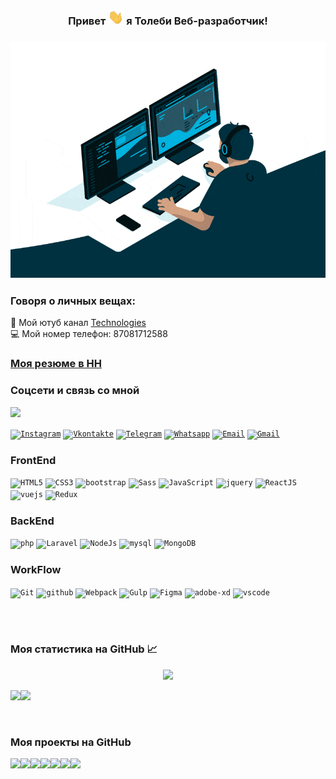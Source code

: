 <h3 align="center" style> Привет <img src="https://github.com/tolebijaksybai/tolebijaksybai/blob/master/Hi.gif" width="25px">  я Толеби Веб-разработчик!
</h3>

<h3 align="center"><img src="https://github.com/tolebijaksybai/tolebijaksybai/blob/master/code.gif" alt="Coder GIF" max-height="250"></h3>

<h3 align="left">Говоря о личных вещах:</h3>
💬 Мой ютуб канал <a href="https://youtube.com/channel/UCz4nRdwTRV9m9PWV48k9Ptw">Technologies</a>  <br/>
💻 Мой номер телефон: 87081712588<br/>


<h3 align="left"><a href="https://hh.kz/resume/4eb4ca7bff084331fd0039ed1f446869516e66#key-skills">Моя резюме в HH</a></h3>

<h3 align="left">Соцсети и связь со мной</h3>

![](https://visitor-badge.glitch.me/badge?page_id=tolebijaksybai.tolebijaksybai)


<code><a href="https://www.instagram.com/tolebijaksybai_/?hl=ru" title="Instagram" target="_blank"><img alt="Instagram" width="50px" height="50px" src="https://cdn.worldvectorlogo.com/logos/instagram-2-1.svg" /></a></code>
<code><a href="https://vk.com/tolebi2017" target="_blank"><img alt="Vkontakte"  title="Vkontakte" width="50px" height="50px" src="https://cdn.worldvectorlogo.com/logos/vk-1.svg" /></a></code>
<code><a href="https://t.me/tolebi2020" target="_blank"><img alt="Telegram"  title="Telegram" width="50px" height="50px" src="https://cdn.worldvectorlogo.com/logos/telegram.svg" /></a></code>
<code><a href="https://wa.me/77081712588?text=Я%20заинтересован%20вашего%20навыки"  target="_blank"><img title="Whatsapp" alt="Whatsapp" width="50px" height="50px" src="https://cdn.worldvectorlogo.com/logos/whatsapp-icon.svg" /></a></code>
<code><a href="mailto:ztolebi@mail.ru" target="_blank"><img alt="Email"  title="Email" width="50px" height="50px" src="https://cdn.worldvectorlogo.com/logos/mail-ios.svg" /></a></code>
<code><a href="mailto:tolebizaksybaj@gmail.com" target="_blank"><img alt="Gmail"  title="Gmail" width="50px" height="50px" src="https://cdn.worldvectorlogo.com/logos/gmail-icon-2.svg" /></a></code>

<h3 align="left">FrontEnd</h3>

<code><img title="HTML5" alt="HTML5" width="50px" height="50px" src="https://image.flaticon.com/icons/svg/226/226269.svg" /></code>
<code><img title="CSS3" alt="CSS3" width="50px" height="50px" src="https://image.flaticon.com/icons/svg/732/732190.svg" /></code>
<code><img title="Bootstrap" alt="bootstrap" width="50px" height="50px" src="https://cdn.worldvectorlogo.com/logos/bootstrap-5-1.svg"/></code>
<code><img title="Sass" alt="Sass" width="50px" height="50px" src="https://cdn.worldvectorlogo.com/logos/sass-1.svg" /></code>
<code><img title="JavaScript" alt="JavaScript" width="50px" height="50px" src="https://cdn.worldvectorlogo.com/logos/logo-javascript.svg" /></code>
<code><img title="jQuery" alt="jquery" width="50px" height="60px" src="https://cdn.worldvectorlogo.com/logos/jquery.svg" /></code>
<code><img title="React JS" alt="ReactJS" width="50px" height="50px" src="https://cdn.worldvectorlogo.com/logos/react-1.svg"/></code>
<code><img title="Vue js" alt="vuejs" width="50px" height="50px" src="https://cdn.worldvectorlogo.com/logos/vue-js-1.svg"/></code>
<code><img title="Redux" alt="Redux" width="50px" height="50px" src="https://cdn.worldvectorlogo.com/logos/redux.svg"/></code>

<h3 align="left">BackEnd</h3>
<code><img alt="php" width="50px" height="50px" src="https://cdn.worldvectorlogo.com/logos/php.svg"/></code>
<code><img alt="Laravel" width="50px" height="50px" src="https://cdn.worldvectorlogo.com/logos/laravel-2.svg"/></code>
<code><img alt="NodeJs" width="40px" height="50px" src="https://cdn.worldvectorlogo.com/logos/nodejs-icon.svg" /></code>
<code><img alt="mysql" width="50px" height="50px" src="https://cdn.worldvectorlogo.com/logos/mysql-5.svg"/></code>
<code><img alt="MongoDB" width="50px" height="50px" src="https://cdn.worldvectorlogo.com/logos/mongodb.svg"/></code>

<h3 align="left">WorkFlow</h3>
<code><img alt="Git" width="50px"  height="50px" src="https://cdn.worldvectorlogo.com/logos/git-icon.svg" /></code>
<code><img alt="github" width="50px" height="50px" src="https://cdn.worldvectorlogo.com/logos/github-icon-1.svg"/></code>
<code><img alt="Webpack" width="50px" height="50px" src="https://cdn.worldvectorlogo.com/logos/webpack-icon.svg"/></code>
<code><img alt="Gulp" width="50px" height="50px" src="https://cdn.worldvectorlogo.com/logos/gulp.svg"/></code>
<code><img alt="Figma" width="50px" height="40px" src="https://cdn.worldvectorlogo.com/logos/figma-1.svg" /></code>
<code><img alt="adobe-xd" width="50px" height="45px" src="https://cdn.worldvectorlogo.com/logos/adobe-xd-1.svg"/></code>
<code><img alt="vscode" width="45px"  height="50px" src="https://cdn.worldvectorlogo.com/logos/visual-studio-code.svg"/></code>

<br><br>
<h3 align="left">Моя статистика на GitHub 📈 </h3><p align="center">
<img src="https://github-readme-streak-stats.herokuapp.com/?user=tolebijaksybai&theme=tokyonight" height="200"><br>
  
<img src='https://github-readme-stats.vercel.app/api?username=tolebijaksybai&show_icons=true&theme=tokyonight&count_private=trueline_height=48'/><img src="https://github-readme-stats.vercel.app/api/top-langs/?username=tolebijaksybai&layout=compact&theme=tokyonight&icon_color=6392DF&hide=prs"/>



<br>

<h3 align="left">Моя проекты на GitHub</h3>
<a href="https://tolebijaksybai.github.io/Gipsolit_project/">
  <img align="left" src="https://github-readme-stats.vercel.app/api/pin/?username=tolebijaksybai&repo=Gipsolit_project&title_color=ffffff&text_color=c9cacc&icon_color=2bbc8a&bg_color=1d1f21" />
</a>
<a href="https://tolebijaksybai.github.io/Delevery_Sushi_project/">
  <img align="left" src="https://github-readme-stats.vercel.app/api/pin/?username=tolebijaksybai&repo=Delevery_Sushi_project&title_color=ffffff&text_color=c9cacc&icon_color=2bbc8a&bg_color=1d1f21" />
</a> 
<a href="https://tolebijaksybai.github.io/UberEate_project/">
  <img align="left" src="https://github-readme-stats.vercel.app/api/pin/?username=tolebijaksybai&repo=UberEate_project&title_color=ffffff&text_color=c9cacc&icon_color=2bbc8a&bg_color=1d1f21" />
</a> 
<a href="https://tolebijaksybai.github.io/Pikadu_project/">
  <img align="left" src="https://github-readme-stats.vercel.app/api/pin/?username=tolebijaksybai&repo=Pikadu_project&title_color=ffffff&text_color=c9cacc&icon_color=2bbc8a&bg_color=1d1f21" />
</a> 
<a href="https://tolebijaksybai.github.io/MartaUP_project/">
  <img align="left" src="https://github-readme-stats.vercel.app/api/pin/?username=tolebijaksybai&repo=MartaUP_project&title_color=ffffff&text_color=c9cacc&icon_color=2bbc8a&bg_color=1d1f21" />
</a> 
<a href="https://tolebijaksybai.github.io/PartFolio_project/">
  <img align="left" src="https://github-readme-stats.vercel.app/api/pin/?username=tolebijaksybai&repo=PartFolio_project&title_color=ffffff&text_color=c9cacc&icon_color=2bbc8a&bg_color=1d1f21" />
</a> 
<a href="https://tolebijaksybai.github.io/hostel_project/">
  <img align="left" src="https://github-readme-stats.vercel.app/api/pin/?username=tolebijaksybai&repo=hostel_project&title_color=ffffff&text_color=c9cacc&icon_color=2bbc8a&bg_color=1d1f21" />
</a> 



